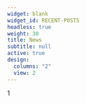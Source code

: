 ```yaml
---
widget: blank
widget_id: RECENT-POSTS
headless: true
weight: 30
title: News
subtitle: null
active: true
design:
  columns: "2"
  view: 2
---
```

1